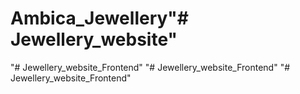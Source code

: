 # Ambica_Jewellery"# Jewellery_website" 
"# Jewellery_website_Frontend" 
"# Jewellery_website_Frontend" 
"# Jewellery_website_Frontend" 
